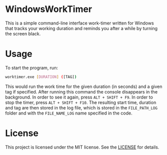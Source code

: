 # WindowsWorkTimer

This is a simple command-line interface work-timer written for Windows that tracks your working duration and reminds you after a while by turning the screen black. 

# Usage

To start the program, run:

```bash
worktimer.exe [DURATION] ([TAG]) 
```

This would run the work time for the given duration (in seconds) and a given tag if specified. After running this command the console disappears in the background. In order to see it again, press `ALT + SHIFT + F9`. In order to stop the timer, press `ALT + SHIFT + F10`. The resulting start time, duration and tag are then stored in the log file, which is stored in the `FILE_PATH_LOG` folder and with the `FILE_NAME_LOG` name specified in the code.

# License 
This project is licensed under the MIT license. See the [LICENSE](LICENSE) for details.
